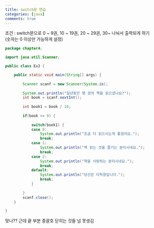 ```yaml
---
title: switch문 연습
categories: [java]
comments: true
---
```


조건 : switch문으로 0 ~ 9권, 10 ~ 19권, 20 ~ 29권, 30~ 나눠서 출력되게 하기   
(숫자는 0 이상만 가능하게 설정)

```java
package chapter4;

import java.util.Scanner;

public class Ex2 {

	public static void main(String[] args) {
		
		Scanner scanf = new Scanner(System.in);
		
		System.out.println("일년동안 몇 권의 책을 읽으셨나요?");
		int book = scanf.nextInt();
		
		int book1 = book / 10;
		
		if(book >= 0) {
			
			switch(book1) {
			case 0:	
				System.out.println("조금 더 읽으시는게 좋겠어요.");
				break;
			case 1:	
				System.out.println("책 읽는 것을 즐기는 분이시네요.");
				break;
			case 2:	
				System.out.println("책을 사랑하는 분이시네요.");
				break;
			default:
				System.out.println("당신은 다독왕입니다.");
				break;
			}
			
		}
		scanf.close();
	}

}
```

맞나?? 근데 끝 부분 중괄호 닫히는 것들 넘 못생김
